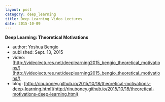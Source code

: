 ```yaml
---
layout: post
category: deep_learning
title: Deep Learning Video Lectures
date: 2015-10-09
---
```


**Deep Learning: Theoretical Motivations**

- author: Yoshua Bengio
- published: Sept. 13, 2015
- video: [http://videolectures.net/deeplearning2015_bengio_theoretical_motivations/](http://videolectures.net/deeplearning2015_bengio_theoretical_motivations/)
- blog: [http://rinuboney.github.io/2015/10/18/theoretical-motivations-deep-learning.html](http://rinuboney.github.io/2015/10/18/theoretical-motivations-deep-learning.html)